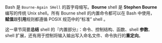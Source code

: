 Bash 是 `Bourne-Again SHell` 的首字母缩写。**Bourne** shell 是 **Stephen Bourne** 编写的传统 Unix shell。所有 Bourne shell 的内置命令都可以在 Bash 中使用，**赋值**跟**引用**规则都遵循 POSIX 规范中的“标准” shell 。

这一章节简要**总结** shell 的『内置部分』：命令、控制结构、函数、shell **参数**、shell 扩展，还有用于控制将输入输出写入命名文件、命令执行的**重定向**。